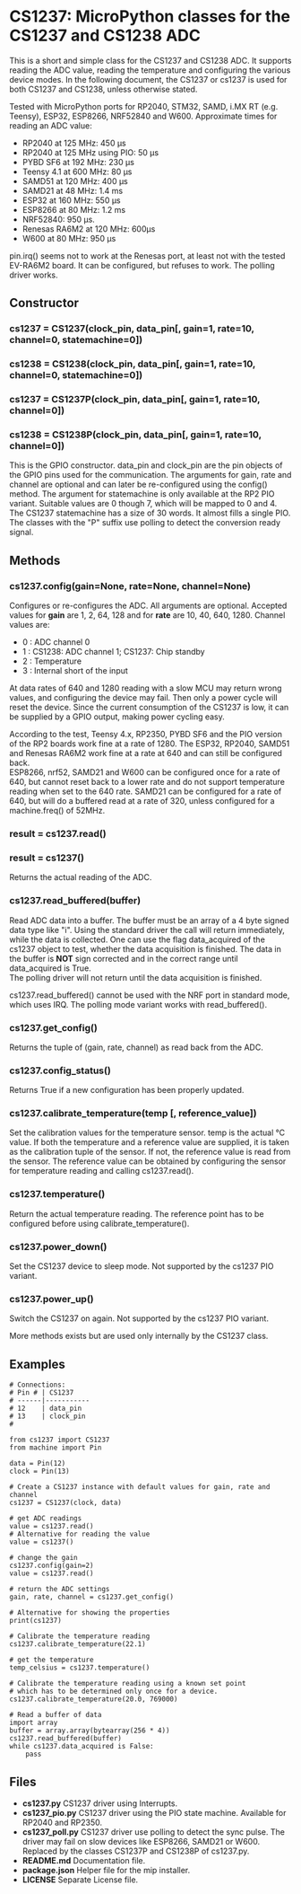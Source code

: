 # CS1237: MicroPython classes for the CS1237 and CS1238 ADC

This is a short and simple class for the CS1237 and CS1238 ADC. It supports reading
the ADC value, reading the temperature and configuring the various device
modes. In the following document, the CS1237 or cs1237 is used for both CS1237 and CS1238, unless
otherwise stated.

Tested with MicroPython ports for RP2040, STM32, SAMD, i.MX RT (e.g. Teensy),
ESP32, ESP8266, NRF52840 and W600. Approximate times for reading an ADC value:

- RP2040 at 125 MHz: 450 µs  
- RP2040 at 125 MHz using PIO: 50 µs  
- PYBD SF6 at 192 MHz: 230 µs  
- Teensy 4.1 at 600 MHz: 80 µs  
- SAMD51 at 120 MHz: 400 µs   
- SAMD21 at 48 MHz: 1.4 ms   
- ESP32 at 160 MHz: 550 µs  
- ESP8266 at 80 MHz: 1.2 ms  
- NRF52840: 950 µs.  
- Renesas RA6M2 at 120 MHz: 600µs
- W600 at 80 MHz: 950 µs  

pin.irq() seems not to work at the Renesas port, at least not with
the tested EV-RA6M2 board. It can be configured, but refuses to work.
The polling driver works.


## Constructor

### cs1237 = CS1237(clock_pin, data_pin[, gain=1, rate=10, channel=0, statemachine=0])
### cs1238 = CS1238(clock_pin, data_pin[, gain=1, rate=10, channel=0, statemachine=0])
### cs1237 = CS1237P(clock_pin, data_pin[, gain=1, rate=10, channel=0])
### cs1238 = CS1238P(clock_pin, data_pin[, gain=1, rate=10, channel=0])

This is the GPIO constructor. data_pin and clock_pin are the pin objects
of the GPIO pins used for the communication. The arguments for gain, rate and channel
are optional and can later be re-configured using the config() method.
The argument for statemachine is only available at the RP2 PIO variant. Suitable values
are 0 though 7, which will be mapped to 0 and 4. The CS1237 statemachine
has a size of 30 words. It almost fills a single PIO. The classes with
the "P" suffix use polling to detect the conversion ready signal.

## Methods

### cs1237.config(gain=None, rate=None, channel=None)

Configures or re-configures the ADC. All arguments are optional.
Accepted values for **gain** are 1, 2, 64, 128 and for
**rate** are 10, 40, 640, 1280.
Channel values are:

- 0 : ADC channel 0
- 1 : CS1238: ADC channel 1; CS1237: Chip standby
- 2 : Temperature
- 3 : Internal short of the input

At data rates of 640 and 1280 reading with a slow MCU may return wrong
values, and configuring the device may fail. Then only a power cycle
will reset the device. Since the current consumption of the CS1237 is
low, it can be supplied by a GPIO output, making power cycling easy.  

According to the test, Teensy 4.x, RP2350, PYBD SF6 and the PIO version
of the RP2 boards work fine at a rate of 1280. The ESP32, RP2040, SAMD51
and Renesas RA6M2 work fine at a rate at 640 and can still be configured
back.   
ESP8266, nrf52, SAMD21 and W600 can be configured once for a rate
of 640, but cannot reset back to a lower rate and do not support
temperature reading when set to the 640 rate.
SAMD21 can be configured for a rate of 640, but will do a buffered read
at a rate of 320, unless configured for a machine.freq() of 52MHz.


### result = cs1237.read()
### result = cs1237()

Returns the actual reading of the ADC.

### cs1237.read_buffered(buffer)

Read ADC data into a buffer. The buffer must be an array of a 4 byte
signed data type like "i". Using the standard driver the call will
return immediately, while the data is collected. One can use the
flag data_acquired of the cs1237 object to test, whether the data
acquisition is finished. The data in the buffer is **NOT** sign
corrected and in the correct range until data_acquired is True.  
The polling driver will not return until the data acquisition is finished.

cs1237.read_buffered() cannot be used with the NRF port in standard mode,
which uses IRQ. The polling mode variant works with read_buffered().

### cs1237.get_config()

Returns the tuple of (gain, rate, channel) as read back from the ADC.

### cs1237.config_status()

Returns True if a new configuration has been properly updated.

### cs1237.calibrate_temperature(temp [, reference_value])

Set the calibration values for the temperature sensor. temp is the actual
°C value. If both the temperature and a reference value are supplied,
it is taken as the calibration tuple of the sensor. If not, the
reference value is read from the sensor.
The reference value can be obtained by configuring the sensor for temperature
reading and calling cs1237.read().

### cs1237.temperature()

Return the actual temperature reading. The reference point has to be
configured before using calibrate_temperature().

### cs1237.power_down()

Set the CS1237 device to sleep mode. Not supported by the cs1237 PIO variant.

### cs1237.power_up()

Switch the CS1237 on again. Not supported by the cs1237 PIO variant.


More methods exists but are used only internally by the CS1237 class.

## Examples


```
# Connections:
# Pin # | CS1237
# ------|-----------
# 12    | data_pin
# 13    | clock_pin
#

from cs1237 import CS1237
from machine import Pin

data = Pin(12)
clock = Pin(13)

# Create a CS1237 instance with default values for gain, rate and channel
cs1237 = CS1237(clock, data)

# get ADC readings
value = cs1237.read()
# Alternative for reading the value
value = cs1237()

# change the gain
cs1237.config(gain=2)
value = cs1237.read()

# return the ADC settings
gain, rate, channel = cs1237.get_config()

# Alternative for showing the properties
print(cs1237)

# Calibrate the temperature reading
cs1237.calibrate_temperature(22.1)

# get the temperature
temp_celsius = cs1237.temperature()

# Calibrate the temperature reading using a known set point
# which has to be determined only once for a device.
cs1237.calibrate_temperature(20.0, 769000)

# Read a buffer of data
import array
buffer = array.array(bytearray(256 * 4))
cs1237.read_buffered(buffer)
while cs1237.data_acquired is False:
    pass

```

## Files

- **cs1237.py** CS1237 driver using Interrupts.
- **cs1237_pio.py** CS1237 driver using the PIO state machine. Available for RP2040 and RP2350.
- **cs1237_poll.py** CS1237 driver use polling to detect the sync pulse. The
driver may fail on slow devices like ESP8266, SAMD21 or W600. Replaced by
the classes CS1237P and CS1238P of cs1237.py.
- **README.md**  Documentation file.
- **package.json** Helper file for the mip installer.
- **LICENSE** Separate License file.

